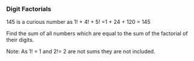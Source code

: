 ### Digit Factorials

145 is a curious number as 1! + 4! + 5! =1 + 24 + 120 = 145

Find the sum of all numbers which are equal to the sum of the factorial of their digits.

Note: As 1! = 1 and 2!= 2 are not sums they are not included.
